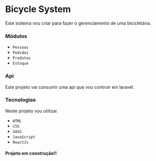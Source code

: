 # Bicycle System

Este sistema vou criar para fazer o gerenciamento de uma bicicletária.
### Módulos
* `Pessoas`
* `Pedidos`
* `Produtos`
* `Estoque`

### Api
Este projeto vai consumir uma api que vou contruir em laravel.

### Tecnologias
Neste projeto vou utilizar.
* `HTML`
* `CSS`
* `SASS`
* `JavaScript`
* `ReactJs`

#### Projeto em construção!!